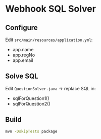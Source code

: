 # Webhook SQL Solver

## Configure
Edit `src/main/resources/application.yml`:
- app.name
- app.regNo
- app.email

## Solve SQL
Edit `QuestionSolver.java` → replace SQL in:
- sqlForQuestion1()
- sqlForQuestion2()

## Build
```bash
mvn -DskipTests package
